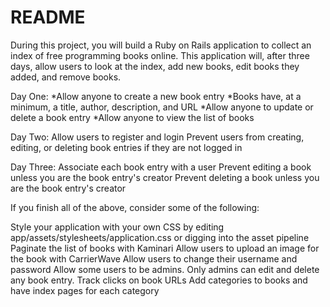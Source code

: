 # README

During this project, you will build a Ruby on Rails application to collect an index of free programming books online. This application will, after three days, allow users to look at the index, add new books, edit books they added, and remove books.

Day One:
*Allow anyone to create a new book entry
*Books have, at a minimum, a title, author, description, and URL
*Allow anyone to update or delete a book entry
*Allow anyone to view the list of books

Day Two:
Allow users to register and login
Prevent users from creating, editing, or deleting book entries if they are not logged in

Day Three:
Associate each book entry with a user
Prevent editing a book unless you are the book entry's creator
Prevent deleting a book unless you are the book entry's creator

If you finish all of the above, consider some of the following:

Style your application with your own CSS by editing app/assets/stylesheets/application.css or digging into the asset pipeline
Paginate the list of books with Kaminari
Allow users to upload an image for the book with CarrierWave
Allow users to change their username and password
Allow some users to be admins. Only admins can edit and delete any book entry.
Track clicks on book URLs
Add categories to books and have index pages for each category
